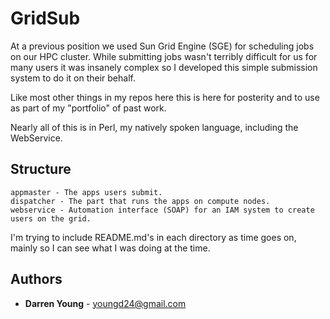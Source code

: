 # GridSub

At a previous position we used Sun Grid Engine (SGE) for scheduling jobs on our HPC cluster. While submitting jobs wasn't terribly difficult for us for many users it was insanely complex so I developed this simple submission system to do it on their behalf.

Like most other things in my repos here this is here for posterity and to use as part of my "portfolio" of past work.

Nearly all of this is in Perl, my natively spoken language, including the WebService.

## Structure

```
appmaster - The apps users submit.
dispatcher - The part that runs the apps on compute nodes.
webservice - Automation interface (SOAP) for an IAM system to create users on the grid.
```

I'm trying to include README.md's in each directory as time goes on, mainly so I can see what I was doing at the time.

## Authors

* **Darren Young** - youngd24@gmail.com


